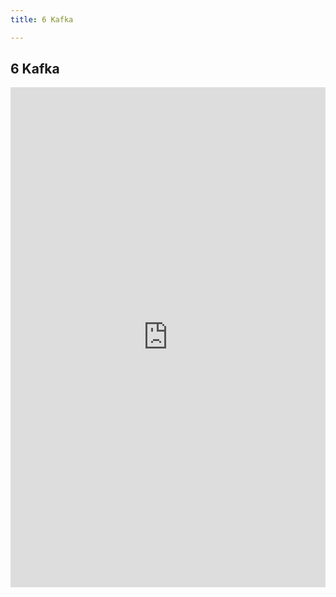 ```yaml
---
title: 6 Kafka

---
```




## 6 Kafka

<iframe src="https://s.poetries.work/mindmap/java/Kafka.pdf" width="100%" height="800" frameborder="0" scrolling="no" framespacing="0"></iframe>